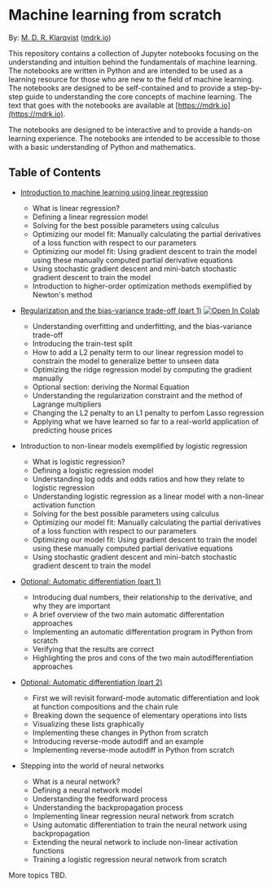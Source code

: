 # Machine learning from scratch

By: [M. D. R. Klarqvist](https://twitter.com/marcusklarqvist) ([mdrk.io](https://mdrk.io))

This repository contains a collection of Jupyter notebooks focusing on the understanding and intuition behind the fundamentals of machine learning. The notebooks are written in Python and are intended to be used as a learning resource for those who are new to the field of machine learning. The notebooks are designed to be self-contained and to provide a step-by-step guide to understanding the core concepts of machine learning. The text that goes with the notebooks are available at [https://mdrk.io](https://mdrk.io).

 The notebooks are designed to be interactive and to provide a hands-on learning experience. The notebooks are intended to be accessible to those with a basic understanding of Python and mathematics.

## Table of Contents

* [Introduction to machine learning using linear regression](https://mdrk.io/introduction-to-machine-learning-using-linear-regression/)
    * What is linear regression?
    * Defining a linear regression model
    * Solving for the best possible parameters using calculus
    * Optimizing our model fit: Manually calculating the partial derivatives of a loss function with respect to our parameters
    * Optimizing our model fit: Using gradient descent to train the model using these manually computed partial derivative equations
    * Using stochastic gradient descent and mini-batch stochastic gradient descent to train the model
    * Introduction to higher-order optimization methods exemplified by Newton's method

* [Regularization and the bias-variance trade-off (part 1)](https://mdrk.io/regularization-in-machine-learning-part1/) [![Open In Colab](https://colab.research.google.com/assets/colab-badge.svg)](https://colab.research.google.com/github/mklarqvist/machine-learning-from-scratch/blob/main/regularization/regularization.ipynb)
    * Understanding overfitting and underfitting, and the bias-variance trade-off
    * Introducing the train-test split
    * How to add a L2 penalty term to our linear regression model to constrain the model to generalize better to unseen data
    * Optimizing the ridge regression model by computing the gradient manually
    * Optional section: deriving the Normal Equation
    * Understanding the regularization constraint and the method of Lagrange multipliers
    * Changing the L2 penalty to an L1 penalty to perfom Lasso regression
    * Applying what we have learned so far to a real-world application of predicting house prices

* Introduction to non-linear models exemplified by logistic regression
    * What is logistic regression?
    * Defining a logistic regression model
    * Understanding log odds and odds ratios and how they relate to logistic regression
    * Understanding logistic regression as a linear model with a non-linear activation function
    * Solving for the best possible parameters using calculus
    * Optimizing our model fit: Manually calculating the partial derivatives of a loss function with respect to our parameters
    * Optimizing our model fit: Using gradient descent to train the model using these manually computed partial derivative equations
    * Using stochastic gradient descent and mini-batch stochastic gradient descent to train the model

* [Optional: Automatic differentiation (part 1)](https://mdrk.io/introduction-to-automatic-differentiation/)
    * Introducing dual numbers, their relationship to the derivative, and why they are important
    * A brief overview of the two main automatic differentation approaches
    * Implementing an automatic differentation program in Python from scratch
    * Verifying that the results are correct
    * Highlighting the pros and cons of the two main autodifferentiation approaches

* [Optional: Automatic differentiation (part 2)](https://mdrk.io/introduction-to-automatic-differentiation-part2/)
    * First we will revisit forward-mode automatic differentiation and look at function compositions and the chain rule
    * Breaking down the sequence of elementary operations into lists
    * Visualizing these lists graphically
    * Implementing these changes in Python from scratch
    * Introducing reverse-mode autodiff and an example
    * Implementing reverse-mode autodiff in Python from scratch

* Stepping into the world of neural networks
    * What is a neural network?
    * Defining a neural network model
    * Understanding the feedforward process
    * Understanding the backpropagation process
    * Implementing linear regression neural network from scratch
    * Using automatic differentiation to train the neural network using backpropagation
    * Extending the neural network to include non-linear activation functions
    * Training a logistic regression neural network from scratch


More topics TBD.

